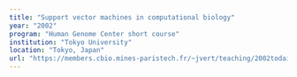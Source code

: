 ```yaml
---
title: "Support vector machines in computational biology"
year: "2002"
program: "Human Genome Center short course"
institution: "Tokyo University"
location: "Tokyo, Japan"
url: "https://members.cbio.mines-paristech.fr/~jvert/teaching/2002todai/index.html"
---
```

